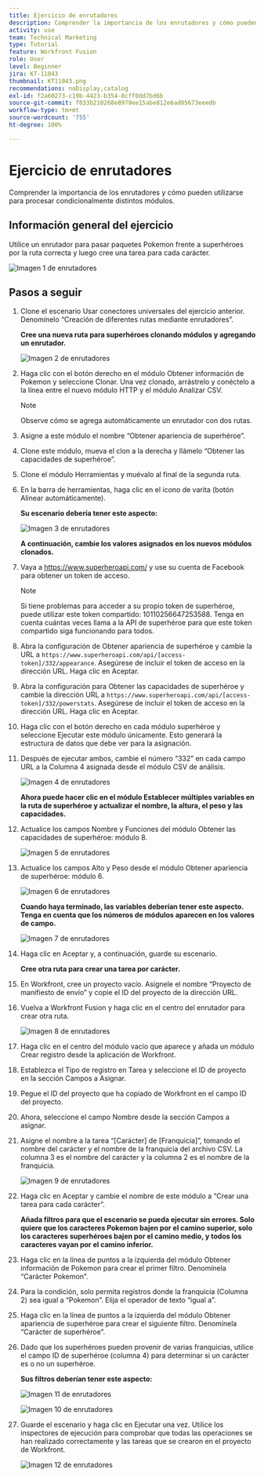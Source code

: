 ```yaml
---
title: Ejercicio de enrutadores
description: Comprender la importancia de los enrutadores y cómo pueden utilizarse para procesar condicionalmente distintos módulos.
activity: use
team: Technical Marketing
type: Tutorial
feature: Workfront Fusion
role: User
level: Beginner
jira: KT-11043
thumbnail: KT11043.png
recommendations: noDisplay,catalog
exl-id: f2a60273-c19b-4423-b354-8cff0dd7bd6b
source-git-commit: f033b210268e8979ee15abe812e6ad85673eeedb
workflow-type: tm+mt
source-wordcount: '755'
ht-degree: 100%

---
```


# Ejercicio de enrutadores

Comprender la importancia de los enrutadores y cómo pueden utilizarse para procesar condicionalmente distintos módulos.

## Información general del ejercicio

Utilice un enrutador para pasar paquetes Pokemon frente a superhéroes por la ruta correcta y luego cree una tarea para cada carácter.

![Imagen 1 de enrutadores ](../12-exercises/assets/routers-walkthrough-1.png)

## Pasos a seguir

1. Clone el escenario Usar conectores universales del ejercicio anterior. Denomínelo “Creación de diferentes rutas mediante enrutadores”.

   **Cree una nueva ruta para superhéroes clonando módulos y agregando un enrutador.**

   ![Imagen 2 de enrutadores](../12-exercises/assets/routers-walkthrough-2.png)

1. Haga clic con el botón derecho en el módulo Obtener información de Pokemon y seleccione Clonar. Una vez clonado, arrástrelo y conéctelo a la línea entre el nuevo módulo HTTP y el módulo Analizar CSV.

   >[!NOTE]
   >
   > Observe cómo se agrega automáticamente un enrutador con dos rutas.

1. Asigne a este módulo el nombre “Obtener apariencia de superhéroe”.
1. Clone este módulo, mueva el clon a la derecha y llámelo “Obtener las capacidades de superhéroe”.
1. Clone el módulo Herramientas y muévalo al final de la segunda ruta.
1. En la barra de herramientas, haga clic en el icono de varita (botón Alinear automáticamente).

   **Su escenario debería tener este aspecto:**

   ![Imagen 3 de enrutadores ](../12-exercises/assets/routers-walkthrough-3.png)

   **A continuación, cambie los valores asignados en los nuevos módulos clonados.**

1. Vaya a <https://www.superheroapi.com/> y use su cuenta de Facebook para obtener un token de acceso.

   >[!NOTE]
   >
   >Si tiene problemas para acceder a su propio token de superhéroe, puede utilizar este token compartido: 10110256647253588. Tenga en cuenta cuántas veces llama a la API de superhéroe para que este token compartido siga funcionando para todos.

1. Abra la configuración de Obtener apariencia de superhéroe y cambie la URL a `https://www.superheroapi.com/api/[access- token]/332/appearance`. Asegúrese de incluir el token de acceso en la dirección URL. Haga clic en Aceptar.
1. Abra la configuración para Obtener las capacidades de superhéroe y cambie la dirección URL a `https://www.superheroapi.com/api/[access- token]/332/powerstats`. Asegúrese de incluir el token de acceso en la dirección URL. Haga clic en Aceptar.
1. Haga clic con el botón derecho en cada módulo superhéroe y seleccione Ejecutar este módulo únicamente. Esto generará la estructura de datos que debe ver para la asignación.
1. Después de ejecutar ambos, cambie el número “332” en cada campo URL a la Columna 4 asignada desde el módulo CSV de análisis.

   ![Imagen 4 de enrutadores](../12-exercises/assets/routers-walkthrough-4.png)

   **Ahora puede hacer clic en el módulo Establecer múltiples variables en la ruta de superhéroe y actualizar el nombre, la altura, el peso y las capacidades.**

1. Actualice los campos Nombre y Funciones del módulo Obtener las capacidades de superhéroe: módulo 8.

   ![Imagen 5 de enrutadores](../12-exercises/assets/routers-walkthrough-5.png)

1. Actualice los campos Alto y Peso desde el módulo Obtener apariencia de superhéroe: módulo 6.

   ![Imagen 6 de enrutadores ](../12-exercises/assets/routers-walkthrough-6.png)

   **Cuando haya terminado, las variables deberían tener este aspecto. Tenga en cuenta que los números de módulos aparecen en los valores de campo.**

   ![Imagen 7 de enrutadores](../12-exercises/assets/routers-walkthrough-7.png)

1. Haga clic en Aceptar y, a continuación, guarde su escenario.

   **Cree otra ruta para crear una tarea por carácter.**

1. En Workfront, cree un proyecto vacío. Asígnele el nombre “Proyecto de manifiesto de envío” y copie el ID del proyecto de la dirección URL.
1. Vuelva a Workfront Fusion y haga clic en el centro del enrutador para crear otra ruta.

   ![Imagen 8 de enrutadores](../12-exercises/assets/routers-walkthrough-8.png)

1. Haga clic en el centro del módulo vacío que aparece y añada un módulo Crear registro desde la aplicación de Workfront.
1. Establezca el Tipo de registro en Tarea y seleccione el ID de proyecto en la sección Campos a Asignar.
1. Pegue el ID del proyecto que ha copiado de Workfront en el campo ID del proyecto.
1. Ahora, seleccione el campo Nombre desde la sección Campos a asignar.
1. Asigne el nombre a la tarea “[Carácter] de [Franquicia]”, tomando el nombre del carácter y el nombre de la franquicia del archivo CSV. La columna 3 es el nombre del carácter y la columna 2 es el nombre de la franquicia.

   ![Imagen 9 de enrutadores ](../12-exercises/assets/routers-walkthrough-9.png)

1. Haga clic en Aceptar y cambie el nombre de este módulo a “Crear una tarea para cada carácter”.

   **Añada filtros para que el escenario se pueda ejecutar sin errores. Solo quiere que los caracteres Pokemon bajen por el camino superior, solo los caracteres superhéroes bajen por el camino medio, y todos los caracteres vayan por el camino inferior.**

1. Haga clic en la línea de puntos a la izquierda del módulo Obtener información de Pokemon para crear el primer filtro. Denomínela “Carácter Pokemon”.
1. Para la condición, solo permita registros donde la franquicia (Columna 2) sea igual a “Pokemon”. Elija el operador de texto “igual a”.
1. Haga clic en la línea de puntos a la izquierda del módulo Obtener apariencia de superhéroe para crear el siguiente filtro. Denomínela “Carácter de superhéroe”.
1. Dado que los superhéroes pueden provenir de varias franquicias, utilice el campo ID de superhéroe (columna 4) para determinar si un carácter es o no un superhéroe.

   **Sus filtros deberían tener este aspecto:**

   ![Imagen 11 de enrutadores ](../12-exercises/assets/routers-walkthrough-11.png)

   ![Imagen 10 de enrutadores](../12-exercises/assets/routers-walkthrough-10.png)

1. Guarde el escenario y haga clic en Ejecutar una vez. Utilice los inspectores de ejecución para comprobar que todas las operaciones se han realizado correctamente y las tareas que se crearon en el proyecto de Workfront.

   ![Imagen 12 de enrutadores ](../12-exercises/assets/routers-walkthrough-12.png)
